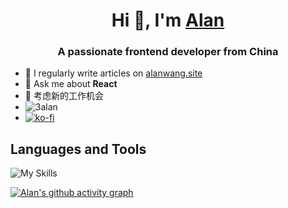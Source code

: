 <!--
**3Alan/3Alan** is a ✨ _special_ ✨ repository because its `README.md` (this file) appears on your GitHub profile.

Here are some ideas to get you started:

- 🔭 I’m currently working on ...
- 🌱 I’m currently learning ...
- 👯 I’m looking to collaborate on ...
- 🤔 I’m looking for help with ...
- 💬 Ask me about ...
- 📫 How to reach me: ...
- 😄 Pronouns: ...
- ⚡ Fun fact: ...
-->
<h1 align="center">Hi 👋, I'm <a href="https://www.alanwang.site/">Alan</a></h1>
<h3 align="center">A passionate frontend developer from China</h3>

- 📝 I regularly write articles on [alanwang.site](https://www.alanwang.site)
- 💬 Ask me about **React**
- 🔭 考虑新的工作机会
- <img src="https://komarev.com/ghpvc/?username=3alan&label=Profile%20views&color=0e75b6&style=flat" alt="3alan" />
- [![ko-fi](https://ko-fi.com/img/githubbutton_sm.svg)](https://ko-fi.com/N4N1L5Y7V)

##  Languages and Tools
![My Skills](https://skillicons.dev/icons?i=vscode,js,ts,react,jest,nodejs,vue,docker)

[![Alan's github activity graph](https://github-readme-activity-graph.vercel.app/graph?username=3Alan&theme=react-dark)](https://github.com/ashutosh00710/github-readme-activity-graph)


